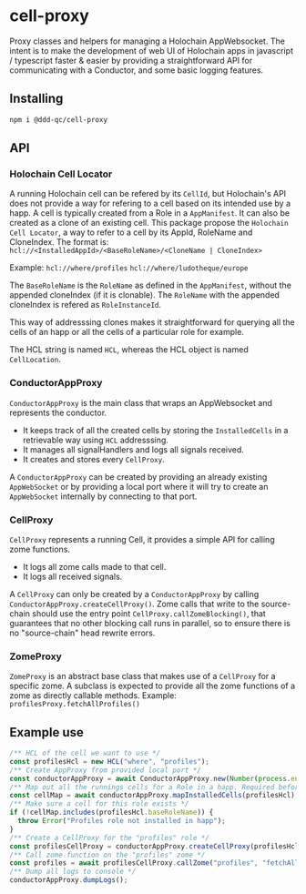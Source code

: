 # cell-proxy

Proxy classes and helpers for managing a Holochain AppWebsocket.
The intent is to make the development of web UI of Holochain apps in javascript / typescript faster & easier by providing a straightforward API for communicating with a Conductor, and some basic logging features.


## Installing

```bash
npm i @ddd-qc/cell-proxy
```

## API

### Holochain Cell Locator

A running Holochain cell can be refered by its `CellId`, but Holochain's API does not provide a way for refering to a cell based on its intended use by a happ.
A cell is typically created from a Role in a `AppManifest`. It can also be created as a clone of an existing cell.
This package propose the `Holochain Cell Locator`, a way to refer to a cell by its AppId, RoleName and CloneIndex.
The format is:
`hcl://<InstalledAppId>/<BaseRoleName>/<CloneName | CloneIndex>`

Example:
`hcl://where/profiles`
`hcl://where/ludotheque/europe`

The `BaseRoleName` is the `RoleName` as defined in the `AppManifest`, without the appended cloneIndex (if it is clonable).
The `RoleName` with the appended cloneIndex is refered as `RoleInstanceId`.

This way of addresssing clones makes it straightforward for querying all the cells of an happ or all the cells of a particular role for example.

The HCL string is named `HCL`, whereas the HCL object is named `CellLocation`.


### ConductorAppProxy
`ConductorAppProxy` is the main class that wraps an AppWebsocket and represents the conductor.

 - It keeps track of all the created cells by storing the `InstalledCells` in a retrievable way using `HCL` addresssing.
 - It manages all signalHandlers and logs all signals received.
 - It creates and stores every `CellProxy`.

A `ConductorAppProxy` can be created by providing an already existing `AppWebSocket` or by providing a local port where it will try to create an `AppWebSocket` internally by connecting to that port.


### CellProxy 

`CellProxy` represents a running Cell, it provides a simple API for calling zome functions.

 - It logs all zome calls made to that cell.
 - It logs all received signals.

 A `CellProxy` can only be created by a `ConductorAppProxy` by calling `ConductorAppProxy.createCellProxy()`.
 Zome calls that write to the source-chain should use the entry point `CellProxy.callZomeBlocking()`, that guarantees that no other blocking call runs in parallel, so to ensure there is no "source-chain" head rewrite errors.


### ZomeProxy 

`ZomeProxy` is an abstract base class that makes use of a `CellProxy` for a specific zome.
A subclass is expected to provide all the zome functions of a zome as directly callable methods.
Example: `profilesProxy.fetchAllProfiles()`


## Example use

```typescript
/** HCL of the cell we want to use */
const profilesHcl = new HCL("where", "profiles");
/** Create AppProxy from provided local port */
const conductorAppProxy = await ConductorAppProxy.new(Number(process.env.HC_PORT));
/** Map out all the runnings cells for a Role in a happ. Required before calling createCellProxy */
const cellMap = await conductorAppProxy.mapInstalledCells(profilesHcl);
/** Make sure a cell for this role exists */
if (!cellMap.includes(profilesHcl.baseRoleName)) {
  throw Error("Profiles role not installed in happ");
}
/** Create a CellProxy for the "profiles" role */
const profilesCellProxy = conductorAppProxy.createCellProxy(profilesHcl);
/** Call zome function on the "profiles" zome */
const profiles = await profilesCellProxy.callZome("profiles", "fetchAllProfiles", null);
/** Dump all logs to console */
conductorAppProxy.dumpLogs();
```
